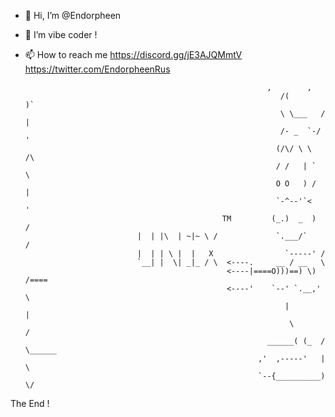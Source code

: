 - 👋 Hi, I’m @Endorpheen
 
- 👀 I’m vibe coder ! 

- 📫 How to reach me https://discord.gg/jE3AJQMmtV https://twitter.com/EndorpheenRus

                                 

                                                            ,        ,
                                                               /(        )`
                                                               \ \___   / |
                                                               /- _  `-/  '
                                                              (/\/ \ \   /\
                                                              / /   | `    \
                                                              O O   ) /    |
                                                              `-^--'`<     '
                                                  TM         (_.)  _  )   /
                               |  | |\  | ~|~ \ /             `.___/`    /
                               |  | | \ |  |   X                `-----' /
                               `__| |  \| _|_ / \  <----.     __ / __   \
                                                   <----|====O)))==) \) /====
                                                   <----'    `--' `.__,' \
                                                                |        |
                                                                 \       /
                                                            ______( (_  / \______
                                                          ,'  ,-----'   |        \
                                                          `--{__________)        \/
                               
                               



The End !
